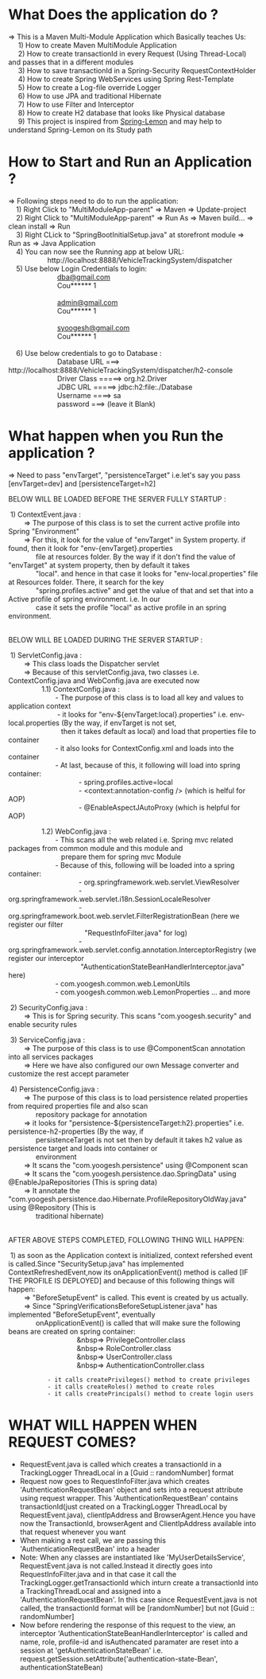 # What Does the application do ? </br> 
=> This is a Maven Multi-Module Application which Basically teaches Us: </br>
         &nbsp;&nbsp;&nbsp;&nbsp; 1) How to create Maven MultiModule Application</br>
         &nbsp;&nbsp;&nbsp;&nbsp; 2) How to create transactionId in every Request (Using Thread-Local) and passes that in a different modules </br>
         &nbsp; &nbsp;&nbsp;&nbsp;3) How to save transactionId in a Spring-Security RequestContextHolder </br>
         &nbsp;&nbsp;&nbsp;&nbsp; 4) How to create Spring WebServices using Spring Rest-Template </br>
         &nbsp;&nbsp;&nbsp;&nbsp; 5) How to create a Log-file override Logger</br>
         &nbsp;&nbsp;&nbsp;&nbsp; 6) How to use JPA and traditional Hibernate </br>
         &nbsp;&nbsp;&nbsp;&nbsp; 7) How to use Filter and Interceptor </br>
         &nbsp;&nbsp;&nbsp;&nbsp; 8) How to create H2 database that looks like Physical database</br>
         &nbsp;&nbsp;&nbsp;&nbsp;&nbsp;9) This project is inspired from <a href="https://github.com/naturalprogrammer/spring-lemon.git">Spring-Lemon</a> and may help to understand Spring-Lemon on its Study path </br>
                                                                                                                                
          
# How to Start and Run an Application ?                                                                                          </br>
=> Following steps need to do to run the application:                                                                           </br>
          &nbsp;&nbsp;&nbsp;&nbsp;1) Right Click to "MultiModuleApp-parent" => Maven => Update-project                                                  </br>
          &nbsp;&nbsp;&nbsp;&nbsp;2) Right Click to "MultiModuleApp-parent" => Run As => Maven build... => clean install => Run                         </br>
          &nbsp;&nbsp;&nbsp;&nbsp;3) Right CLick to "SpringBootInitialSetup.java" at storefront module => Run as => Java Application                    </br>
          &nbsp;&nbsp;&nbsp;&nbsp;4) You can now see the Running app at below URL: </br>
          &nbsp;&nbsp;&nbsp;&nbsp;&nbsp;&nbsp;&nbsp;&nbsp;&nbsp;&nbsp;&nbsp;&nbsp;&nbsp;&nbsp;&nbsp;&nbsp;&nbsp;&nbsp;&nbsp;&nbsp;http://localhost:8888/VehicleTrackingSystem/dispatcher  </br> 
          &nbsp;&nbsp;&nbsp;&nbsp;5) Use below Login Credentials to login:                                                             
           &nbsp;&nbsp;&nbsp;&nbsp;&nbsp;&nbsp;&nbsp;&nbsp;&nbsp;&nbsp;&nbsp;&nbsp;&nbsp;&nbsp;&nbsp;&nbsp;&nbsp;&nbsp;&nbsp;&nbsp;&nbsp;&nbsp;&nbsp;&nbsp;&nbsp;dba@gmail.com                    
           &nbsp;&nbsp;&nbsp;&nbsp;&nbsp;&nbsp;&nbsp;&nbsp;&nbsp;&nbsp;&nbsp;&nbsp;&nbsp;&nbsp;&nbsp;&nbsp;&nbsp;&nbsp;&nbsp;&nbsp;&nbsp;&nbsp;&nbsp;&nbsp;&nbsp;Cou****** 1 </br>
                                                                                      </br>
                        &nbsp;&nbsp;&nbsp;&nbsp;&nbsp;&nbsp;&nbsp;&nbsp;&nbsp;&nbsp;&nbsp;&nbsp;&nbsp;&nbsp;&nbsp;&nbsp;&nbsp;&nbsp;&nbsp;&nbsp;&nbsp;&nbsp;&nbsp;&nbsp;&nbsp;admin@gmail.com  </br>
                        &nbsp;&nbsp;&nbsp;&nbsp;&nbsp;&nbsp;&nbsp;&nbsp;&nbsp;&nbsp;&nbsp;&nbsp;&nbsp;&nbsp;&nbsp;&nbsp;&nbsp;&nbsp;&nbsp;&nbsp;&nbsp;&nbsp;&nbsp;&nbsp;&nbsp;Cou****** 1   </br>
                                                                                     </br>
                        &nbsp;&nbsp;&nbsp;&nbsp;&nbsp;&nbsp;&nbsp;&nbsp;&nbsp;&nbsp;&nbsp;&nbsp;&nbsp;&nbsp;&nbsp;&nbsp;&nbsp;&nbsp;&nbsp;&nbsp;&nbsp;&nbsp;&nbsp;&nbsp;&nbsp;syoogesh@gmail.com  </br>
                        &nbsp;&nbsp;&nbsp;&nbsp;&nbsp;&nbsp;&nbsp;&nbsp;&nbsp;&nbsp;&nbsp;&nbsp;&nbsp;&nbsp;&nbsp;&nbsp;&nbsp;&nbsp;&nbsp;&nbsp;&nbsp;&nbsp;&nbsp;&nbsp;&nbsp;Cou****** 1 </br>										
&nbsp;&nbsp;&nbsp;&nbsp;6) Use below credentials to go to Database :                                                                          </br>
                        &nbsp;&nbsp;&nbsp;&nbsp;&nbsp;&nbsp;&nbsp;&nbsp;&nbsp;&nbsp;&nbsp;&nbsp;&nbsp;&nbsp;&nbsp;&nbsp;&nbsp;&nbsp;&nbsp;&nbsp;&nbsp;&nbsp;&nbsp;&nbsp;&nbsp;Database URL ===> http://localhost:8888/VehicleTrackingSystem/dispatcher/h2-console                     </br>
                        &nbsp;&nbsp;&nbsp;&nbsp;&nbsp;&nbsp;&nbsp;&nbsp;&nbsp;&nbsp;&nbsp;&nbsp;&nbsp;&nbsp;&nbsp;&nbsp;&nbsp;&nbsp;&nbsp;&nbsp;&nbsp;&nbsp;&nbsp;&nbsp;&nbsp;Driver Class =====>  org.h2.Driver                                                                      </br>
                        &nbsp;&nbsp;&nbsp;&nbsp;&nbsp;&nbsp;&nbsp;&nbsp;&nbsp;&nbsp;&nbsp;&nbsp;&nbsp;&nbsp;&nbsp;&nbsp;&nbsp;&nbsp;&nbsp;&nbsp;&nbsp;&nbsp;&nbsp;&nbsp;&nbsp;JDBC URL =====> jdbc:h2:file:./Database                                                                 </br>
                        &nbsp;&nbsp;&nbsp;&nbsp;&nbsp;&nbsp;&nbsp;&nbsp;&nbsp;&nbsp;&nbsp;&nbsp;&nbsp;&nbsp;&nbsp;&nbsp;&nbsp;&nbsp;&nbsp;&nbsp;&nbsp;&nbsp;&nbsp;&nbsp;&nbsp;Username ====> sa                                                                                       </br>
                        &nbsp;&nbsp;&nbsp;&nbsp;&nbsp;&nbsp;&nbsp;&nbsp;&nbsp;&nbsp;&nbsp;&nbsp;&nbsp;&nbsp;&nbsp;&nbsp;&nbsp;&nbsp;&nbsp;&nbsp;&nbsp;&nbsp;&nbsp;&nbsp;&nbsp;password ===> (leave it Blank)                                                                          </br>
                        

# What happen when you Run the application ? </br>   
=> Need to pass "envTarget", "persistenceTarget" i.e.let's say you pass [envTarget=dev]   and [persistenceTarget=h2] 

BELOW WILL BE LOADED BEFORE THE SERVER FULLY STARTUP : </br>

&nbsp;1) ContextEvent.java : </br>
&nbsp;&nbsp;&nbsp;&nbsp;&nbsp;&nbsp;&nbsp;&nbsp;=> The purpose of this class is to set the current active profile into Spring "Environment" </br>
&nbsp;&nbsp;&nbsp;&nbsp;&nbsp;&nbsp;&nbsp;&nbsp;=> For this, it look for the value of "envTarget" in System property. if found, then it look for "env-{envTarget}.properties </br>
&nbsp;&nbsp;&nbsp;&nbsp;&nbsp;&nbsp;&nbsp;&nbsp;&nbsp;&nbsp;&nbsp;&nbsp;&nbsp;&nbsp;file at  resources folder. By the way if it don't find the value of "envTarget" at system property, then by default it takes</br>
&nbsp;&nbsp;&nbsp;&nbsp;&nbsp;&nbsp;&nbsp;&nbsp;&nbsp;&nbsp;&nbsp;&nbsp;&nbsp;&nbsp;"local". and hence in that case it looks for "env-local.properties" file at Resources folder. There, it search for the key</br>
&nbsp;&nbsp;&nbsp;&nbsp;&nbsp;&nbsp;&nbsp;&nbsp;&nbsp;&nbsp;&nbsp;&nbsp;&nbsp;&nbsp;"spring.profiles.active" and get the value of that and set that into a Active profile of spring environment. i.e. In our</br>
&nbsp;&nbsp;&nbsp;&nbsp;&nbsp;&nbsp;&nbsp;&nbsp;&nbsp;&nbsp;&nbsp;&nbsp;&nbsp;&nbsp;case it sets the profile "local" as active profile in an spring environment.</br> </br>

BELOW WILL BE LOADED DURING THE SERVER STARTUP : </br>

&nbsp;1) ServletConfig.java : </br>
&nbsp;&nbsp;&nbsp;&nbsp;&nbsp;&nbsp;&nbsp;&nbsp;=> This class loads the Dispatcher servlet </br>
&nbsp;&nbsp;&nbsp;&nbsp;&nbsp;&nbsp;&nbsp;&nbsp;=> Because of this servletConfig.java, two classes i.e. ContextConfig.java and WebConfig.java are executed now </br>
&nbsp;&nbsp;&nbsp;&nbsp;&nbsp;&nbsp;&nbsp;&nbsp;&nbsp;&nbsp;&nbsp;&nbsp;&nbsp;&nbsp;&nbsp;&nbsp;&nbsp;1.1) ContextConfig.java : </br>
&nbsp;&nbsp;&nbsp;&nbsp;&nbsp;&nbsp;&nbsp;&nbsp;&nbsp;&nbsp;&nbsp;&nbsp;&nbsp;&nbsp;&nbsp;&nbsp;&nbsp;&nbsp;&nbsp;&nbsp;&nbsp;&nbsp;&nbsp;&nbsp;- The purpose of this class is to load all key and values to application context </br>
&nbsp;&nbsp;&nbsp;&nbsp;&nbsp;&nbsp;&nbsp;&nbsp;&nbsp;&nbsp;&nbsp;&nbsp;&nbsp;&nbsp;&nbsp;&nbsp;&nbsp;&nbsp;&nbsp;&nbsp;&nbsp;&nbsp;&nbsp;&nbsp; - it looks for "env-${envTarget:local}.properties" i.e. env-local.properties (By the way, if envTarget is not set, </br>
&nbsp;&nbsp;&nbsp;&nbsp;&nbsp;&nbsp;&nbsp;&nbsp;&nbsp;&nbsp;&nbsp;&nbsp;&nbsp;&nbsp;&nbsp;&nbsp;&nbsp;&nbsp;&nbsp;&nbsp;&nbsp;&nbsp;&nbsp;&nbsp;&nbsp;&nbsp;&nbsp;then it takes default as local) and load that properties file to container </br>
&nbsp;&nbsp;&nbsp;&nbsp;&nbsp;&nbsp;&nbsp;&nbsp;&nbsp;&nbsp;&nbsp;&nbsp;&nbsp;&nbsp;&nbsp;&nbsp;&nbsp;&nbsp;&nbsp;&nbsp;&nbsp;&nbsp;&nbsp;&nbsp;- it also looks for ContextConfig.xml and loads into the container </br>
&nbsp;&nbsp;&nbsp;&nbsp;&nbsp;&nbsp;&nbsp;&nbsp;&nbsp;&nbsp;&nbsp;&nbsp;&nbsp;&nbsp;&nbsp;&nbsp;&nbsp;&nbsp;&nbsp;&nbsp;&nbsp;&nbsp;&nbsp;&nbsp;- At last, because of this, it following will load into spring container: </br>
&nbsp;&nbsp;&nbsp;&nbsp;&nbsp;&nbsp;&nbsp;&nbsp;&nbsp;&nbsp;&nbsp;&nbsp;&nbsp;&nbsp;&nbsp;&nbsp;&nbsp;&nbsp;&nbsp;&nbsp;&nbsp;&nbsp;&nbsp;&nbsp;&nbsp;&nbsp;&nbsp;&nbsp;&nbsp;&nbsp;&nbsp;&nbsp;&nbsp;&nbsp;&nbsp;&nbsp;- spring.profiles.active=local </br>
&nbsp;&nbsp;&nbsp;&nbsp;&nbsp;&nbsp;&nbsp;&nbsp;&nbsp;&nbsp;&nbsp;&nbsp;&nbsp;&nbsp;&nbsp;&nbsp;&nbsp;&nbsp;&nbsp;&nbsp;&nbsp;&nbsp;&nbsp;&nbsp;&nbsp;&nbsp;&nbsp;&nbsp;&nbsp;&nbsp;&nbsp;&nbsp;&nbsp;&nbsp;&nbsp;&nbsp;- <context:annotation-config />  (which is helful for AOP)</br>
&nbsp;&nbsp;&nbsp;&nbsp;&nbsp;&nbsp;&nbsp;&nbsp;&nbsp;&nbsp;&nbsp;&nbsp;&nbsp;&nbsp;&nbsp;&nbsp;&nbsp;&nbsp;&nbsp;&nbsp;&nbsp;&nbsp;&nbsp;&nbsp;&nbsp;&nbsp;&nbsp;&nbsp;&nbsp;&nbsp;&nbsp;&nbsp;&nbsp;&nbsp;&nbsp;&nbsp;- @EnableAspectJAutoProxy (which is helpful for AOP) </br>

&nbsp;&nbsp;&nbsp;&nbsp;&nbsp;&nbsp;&nbsp;&nbsp;&nbsp;&nbsp;&nbsp;&nbsp;&nbsp;&nbsp;&nbsp;&nbsp;&nbsp;1.2) WebConfig.java :  </br> 
&nbsp;&nbsp;&nbsp;&nbsp;&nbsp;&nbsp;&nbsp;&nbsp;&nbsp;&nbsp;&nbsp;&nbsp;&nbsp;&nbsp;&nbsp;&nbsp;&nbsp;&nbsp;&nbsp;&nbsp;&nbsp;&nbsp;&nbsp;&nbsp;- This scans all the web related i.e. Spring mvc related packages from common module and this module and </br>
&nbsp;&nbsp;&nbsp;&nbsp;&nbsp;&nbsp;&nbsp;&nbsp;&nbsp;&nbsp;&nbsp;&nbsp;&nbsp;&nbsp;&nbsp;&nbsp;&nbsp;&nbsp;&nbsp;&nbsp;&nbsp;&nbsp;&nbsp;&nbsp;&nbsp;&nbsp;&nbsp;prepare them for spring mvc Module </br>
&nbsp;&nbsp;&nbsp;&nbsp;&nbsp;&nbsp;&nbsp;&nbsp;&nbsp;&nbsp;&nbsp;&nbsp;&nbsp;&nbsp;&nbsp;&nbsp;&nbsp;&nbsp;&nbsp;&nbsp;&nbsp;&nbsp;&nbsp;&nbsp;- Because of this, following will be loaded into a spring container: </br>
&nbsp;&nbsp;&nbsp;&nbsp;&nbsp;&nbsp;&nbsp;&nbsp;&nbsp;&nbsp;&nbsp;&nbsp;&nbsp;&nbsp;&nbsp;&nbsp;&nbsp;&nbsp;&nbsp;&nbsp;&nbsp;&nbsp;&nbsp;&nbsp;&nbsp;&nbsp;&nbsp;&nbsp;&nbsp;&nbsp;&nbsp;&nbsp;&nbsp;&nbsp;&nbsp;&nbsp;- org.springframework.web.servlet.ViewResolver </br>
&nbsp;&nbsp;&nbsp;&nbsp;&nbsp;&nbsp;&nbsp;&nbsp;&nbsp;&nbsp;&nbsp;&nbsp;&nbsp;&nbsp;&nbsp;&nbsp;&nbsp;&nbsp;&nbsp;&nbsp;&nbsp;&nbsp;&nbsp;&nbsp;&nbsp;&nbsp;&nbsp;&nbsp;&nbsp;&nbsp;&nbsp;&nbsp;&nbsp;&nbsp;&nbsp;&nbsp;- org.springframework.web.servlet.i18n.SessionLocaleResolver </br>
&nbsp;&nbsp;&nbsp;&nbsp;&nbsp;&nbsp;&nbsp;&nbsp;&nbsp;&nbsp;&nbsp;&nbsp;&nbsp;&nbsp;&nbsp;&nbsp;&nbsp;&nbsp;&nbsp;&nbsp;&nbsp;&nbsp;&nbsp;&nbsp;&nbsp;&nbsp;&nbsp;&nbsp;&nbsp;&nbsp;&nbsp;&nbsp;&nbsp;&nbsp;&nbsp;&nbsp;- org.springframework.boot.web.servlet.FilterRegistrationBean (here we register our filter </br>
&nbsp;&nbsp;&nbsp;&nbsp;&nbsp;&nbsp;&nbsp;&nbsp;&nbsp;&nbsp;&nbsp;&nbsp;&nbsp;&nbsp;&nbsp;&nbsp;&nbsp;&nbsp;&nbsp;&nbsp;&nbsp;&nbsp;&nbsp;&nbsp;&nbsp;&nbsp;&nbsp;&nbsp;&nbsp;&nbsp;&nbsp;&nbsp;&nbsp;&nbsp;&nbsp;&nbsp;&nbsp;&nbsp;
"RequestInfoFilter.java" for log) </br>
&nbsp;&nbsp;&nbsp;&nbsp;&nbsp;&nbsp;&nbsp;&nbsp;&nbsp;&nbsp;&nbsp;&nbsp;&nbsp;&nbsp;&nbsp;&nbsp;&nbsp;&nbsp;&nbsp;&nbsp;&nbsp;&nbsp;&nbsp;&nbsp;&nbsp;&nbsp;&nbsp;&nbsp;&nbsp;&nbsp;&nbsp;&nbsp;&nbsp;&nbsp;&nbsp;&nbsp;- org.springframework.web.servlet.config.annotation.InterceptorRegistry (we register our interceptor</br>
&nbsp;&nbsp;&nbsp;&nbsp;&nbsp;&nbsp;&nbsp;&nbsp;&nbsp;&nbsp;&nbsp;&nbsp;&nbsp;&nbsp;&nbsp;&nbsp;&nbsp;&nbsp;&nbsp;&nbsp;&nbsp;&nbsp;&nbsp;&nbsp;&nbsp;&nbsp;&nbsp;&nbsp;&nbsp;&nbsp;&nbsp;&nbsp;&nbsp;&nbsp;&nbsp;&nbsp;
"AuthenticationStateBeanHandlerInterceptor.java" here) </br>
&nbsp;&nbsp;&nbsp;&nbsp;&nbsp;&nbsp;&nbsp;&nbsp;&nbsp;&nbsp;&nbsp;&nbsp;&nbsp;&nbsp;&nbsp;&nbsp;&nbsp;&nbsp;&nbsp;&nbsp;&nbsp;&nbsp;&nbsp;&nbsp;- com.yoogesh.common.web.LemonUtils </br>
&nbsp;&nbsp;&nbsp;&nbsp;&nbsp;&nbsp;&nbsp;&nbsp;&nbsp;&nbsp;&nbsp;&nbsp;&nbsp;&nbsp;&nbsp;&nbsp;&nbsp;&nbsp;&nbsp;&nbsp;&nbsp;&nbsp;&nbsp;&nbsp;- com.yoogesh.common.web.LemonProperties ... and more </br>
			                    
                       
&nbsp;2) SecurityConfig.java : </br>
&nbsp;&nbsp;&nbsp;&nbsp;&nbsp;&nbsp;&nbsp;&nbsp;=> This is for Spring security. This scans "com.yoogesh.security" and enable security rules </br>

                                                        
&nbsp;3) ServiceConfig.java : </br>
&nbsp;&nbsp;&nbsp;&nbsp;&nbsp;&nbsp;&nbsp;&nbsp;=> The purpose of this class is to use @ComponentScan annotation into all services packages </br>
&nbsp;&nbsp;&nbsp;&nbsp;&nbsp;&nbsp;&nbsp;&nbsp;=>  Here we have also configured our own Message converter and customize the rest accept parameter </br>
                                                                                                                                                                                   
                                                          
&nbsp;4) PersistenceConfig.java : </br>
&nbsp;&nbsp;&nbsp;&nbsp;&nbsp;&nbsp;&nbsp;&nbsp;=> The purpose of this class is to load persistence related properties from required properties file and also scan</br>
&nbsp;&nbsp;&nbsp;&nbsp;&nbsp;&nbsp;&nbsp;&nbsp;&nbsp;&nbsp;&nbsp;&nbsp;&nbsp;&nbsp;repository package for annotation </br>
&nbsp;&nbsp;&nbsp;&nbsp;&nbsp;&nbsp;&nbsp;&nbsp;=> it looks for "persistence-${persistenceTarget:h2}.properties" i.e. persistence-h2-properties (By the way, if </br>
&nbsp;&nbsp;&nbsp;&nbsp;&nbsp;&nbsp;&nbsp;&nbsp;&nbsp;&nbsp;&nbsp;&nbsp;&nbsp;&nbsp;persistenceTarget is not set then by default it takes h2 value as persistence target and loads into container or </br>
&nbsp;&nbsp;&nbsp;&nbsp;&nbsp;&nbsp;&nbsp;&nbsp;&nbsp;&nbsp;&nbsp;&nbsp;&nbsp;&nbsp;environment </br>
&nbsp;&nbsp;&nbsp;&nbsp;&nbsp;&nbsp;&nbsp;&nbsp;=> It scans the "com.yoogesh.persistence" using @Component scan  </br>
&nbsp;&nbsp;&nbsp;&nbsp;&nbsp;&nbsp;&nbsp;&nbsp;=> It scans the "com.yoogesh.persistence.dao.SpringData" using @EnableJpaRepositories (This is spring data)</br>
&nbsp;&nbsp;&nbsp;&nbsp;&nbsp;&nbsp;&nbsp;&nbsp;=> It annotate the "com.yoogesh.persistence.dao.Hibernate.ProfileRepositoryOldWay.java" using @Repository  (This is</br>
&nbsp;&nbsp;&nbsp;&nbsp;&nbsp;&nbsp;&nbsp;&nbsp;&nbsp;&nbsp;&nbsp;&nbsp;&nbsp;&nbsp;traditional hibernate)  </br>  </br>                                                     
                                                                                                                                          
AFTER ABOVE STEPS COMPLETED, FOLLOWING THING WILL HAPPEN: </br>

&nbsp;1) as soon as the Application context is initialized, context refershed event is called.Since "SecuritySetup.java" has implemented ContextRefreshedEvent,now its onApplicationEvent() method is called [IF THE PROFILE IS DEPLOYED] and because of this following things will happen: </br>
&nbsp;&nbsp;&nbsp;&nbsp;&nbsp;&nbsp;&nbsp;&nbsp;=> "BeforeSetupEvent" is called. This event is created by us actually. </br>
&nbsp;&nbsp;&nbsp;&nbsp;&nbsp;&nbsp;&nbsp;&nbsp;=> Since "SpringVerificationsBeforeSetupListener.java" has implemented "BeforeSetupEvent", eventually</br>
&nbsp;&nbsp;&nbsp;&nbsp;&nbsp;&nbsp;&nbsp;&nbsp;&nbsp;&nbsp;&nbsp;&nbsp;&nbsp;&nbsp;onApplicationEvent() is called that will make sure the following beans are created on spring container:</br>
 &nbsp;&nbsp;&nbsp;&nbsp;&nbsp;&nbsp;&nbsp;&nbsp;&nbsp;&nbsp;&nbsp;&nbsp;&nbsp;&nbsp;&nbsp;&nbsp;&nbsp;&nbsp;&nbsp;&nbsp;&nbsp;&nbsp;&nbsp;&nbsp;&nbsp;&nbsp;&nbsp;&nbsp;&nbsp;&nbsp;&nbsp;&nbsp;&nbsp;&nbsp;&nbsp;&nbsp=> PrivilegeController.class</br>
 &nbsp;&nbsp;&nbsp;&nbsp;&nbsp;&nbsp;&nbsp;&nbsp;&nbsp;&nbsp;&nbsp;&nbsp;&nbsp;&nbsp;&nbsp;&nbsp;&nbsp;&nbsp;&nbsp;&nbsp;&nbsp;&nbsp;&nbsp;&nbsp;&nbsp;&nbsp;&nbsp;&nbsp;&nbsp;&nbsp;&nbsp;&nbsp;&nbsp;&nbsp;&nbsp;&nbsp=> RoleController.class</br>
 &nbsp;&nbsp;&nbsp;&nbsp;&nbsp;&nbsp;&nbsp;&nbsp;&nbsp;&nbsp;&nbsp;&nbsp;&nbsp;&nbsp;&nbsp;&nbsp;&nbsp;&nbsp;&nbsp;&nbsp;&nbsp;&nbsp;&nbsp;&nbsp;&nbsp;&nbsp;&nbsp;&nbsp;&nbsp;&nbsp;&nbsp;&nbsp;&nbsp;&nbsp;&nbsp;&nbsp=> UserController.class</br>
 &nbsp;&nbsp;&nbsp;&nbsp;&nbsp;&nbsp;&nbsp;&nbsp;&nbsp;&nbsp;&nbsp;&nbsp;&nbsp;&nbsp;&nbsp;&nbsp;&nbsp;&nbsp;&nbsp;&nbsp;&nbsp;&nbsp;&nbsp;&nbsp;&nbsp;&nbsp;&nbsp;&nbsp;&nbsp;&nbsp;&nbsp;&nbsp;&nbsp;&nbsp;&nbsp;&nbsp=> AuthenticationController.class</br>
                                              
                                              
               - it calls createPrivileges() method to create privileges
               - it calls createRoles() method to create roles
               - it calls createPrincipals() method to create login users
               
               
               
               
 WHAT WILL HAPPEN WHEN REQUEST COMES?
 ====================================
 - RequestEvent.java is called which creates a transactionId in a TrackingLogger ThreadLocal in a [Guid :: randomNumber] format
 - Request now goes to RequestInfoFilter.java which creates 'AuthenticationRequestBean' object  and sets into a request attribute using request wrapper. This 'AuthenticationRequestBean' contains
   transactionId(just created on a TrackingLogger ThreadLocal by RequestEvent.java), clientIpAddress and BrowserAgent.Hence you have now the TransactionId,
   browserAgent and ClientIpAddress available into that request whenever you want
 - When making a rest call, we are passing this 'AuthenticationRequestBean' into a header
 - Note: When any classes are instantiated like 'MyUserDetailsService', RequestEvent.java is not called.Instead it directly goes into RequestInfoFilter.java and in that case it call the 
   TrackingLogger.getTransactionId which inturn create a transactionId into a TrackingThreadLocal and assigned into a 'AuthenticationRequestBean'. In this case since RequestEvent.java is not
   called, the transactionId format will be [randomNumber] but not [Guid :: randomNumber]
 - Now before rendering the response of this request to the view, an interceptor 'AuthenticationStateBeanHandlerInterceptor' is called and name, role, profile-id and isAuthencated paramater are
   reset into a session at 'getAuthenticationStateBean' i.e. request.getSession.setAttribute('authentication-state-Bean', authenticationStateBean)

          
          
          
          
          
          
